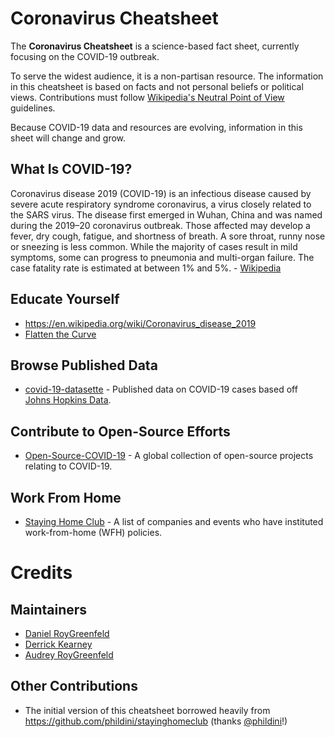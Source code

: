 # Coronavirus Cheatsheet

The **Coronavirus Cheatsheet** is a science-based fact sheet, currently focusing on the COVID-19 outbreak.

To serve the widest audience, it is a non-partisan resource. The information in this cheatsheet is based on facts and not personal beliefs or political views. Contributions must follow [Wikipedia's Neutral Point of View](https://en.wikipedia.org/wiki/Wikipedia:Neutral_point_of_view) guidelines.

Because COVID-19 data and resources are evolving, information in this sheet will change and grow.

## What Is COVID-19?

Coronavirus disease 2019 (COVID-19) is an infectious disease caused by severe acute respiratory syndrome coronavirus, a virus closely related to the SARS virus. The disease first emerged in Wuhan, China and was named during the 2019–20 coronavirus outbreak. Those affected may develop a fever, dry cough, fatigue, and shortness of breath. A sore throat, runny nose or sneezing is less common.  While the majority of cases result in mild symptoms, some can progress to pneumonia and multi-organ failure. The case fatality rate is estimated at between 1% and 5%. - [Wikipedia](https://en.wikipedia.org/wiki/Coronavirus_disease_2019)

## Educate Yourself

- https://en.wikipedia.org/wiki/Coronavirus_disease_2019
- [Flatten the Curve](https://www.flattenthecurve.com/)

## Browse Published Data

- [covid-19-datasette](https://covid-19.datasettes.com/covid/daily_reports) - Published data on COVID-19 cases based off [Johns Hopkins Data](https://github.com/CSSEGISandData/COVID-19).

## Contribute to Open-Source Efforts

- [Open-Source-COVID-19](https://weileizeng.github.io/Open-Source-COVID-19/world) - A global collection of open-source projects relating to COVID-19.

## Work From Home

- [Staying Home Club](https://stayinghome.club/) - A list of companies and events who have instituted work-from-home (WFH) policies.

# Credits

## Maintainers

- [Daniel RoyGreenfeld](https://github.com/pydanny)
- [Derrick Kearney](https://github.com/diek)
- [Audrey RoyGreenfeld](https://github.com/audreyr)

## Other Contributions

- The initial version of this cheatsheet borrowed heavily from https://github.com/phildini/stayinghomeclub (thanks [@phildini](https://github.com/phildini)!)
